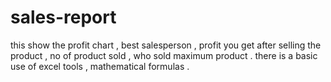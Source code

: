 # sales-report
this show the profit chart , best salesperson ,  profit you get after selling the product , no of product sold , who sold maximum product . there is a basic use of excel tools , mathematical formulas .
